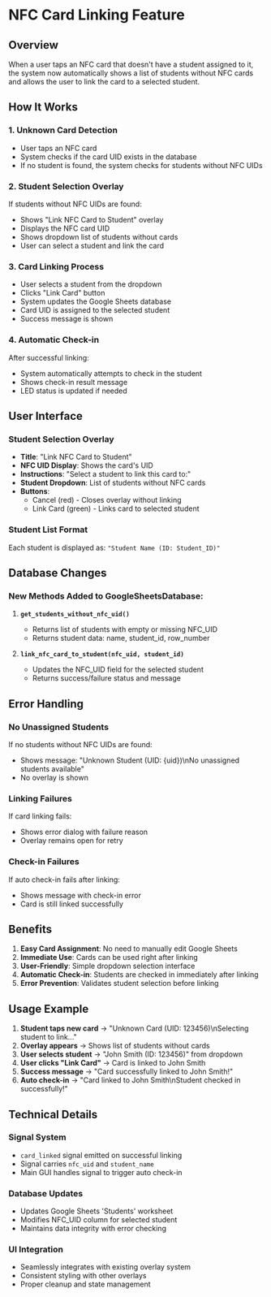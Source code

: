 # NFC Card Linking Feature

## Overview
When a user taps an NFC card that doesn't have a student assigned to it, the system now automatically shows a list of students without NFC cards and allows the user to link the card to a selected student.

## How It Works

### 1. Unknown Card Detection
- User taps an NFC card
- System checks if the card UID exists in the database
- If no student is found, the system checks for students without NFC UIDs

### 2. Student Selection Overlay
If students without NFC UIDs are found:
- Shows "Link NFC Card to Student" overlay
- Displays the NFC card UID
- Shows dropdown list of students without cards
- User can select a student and link the card

### 3. Card Linking Process
- User selects a student from the dropdown
- Clicks "Link Card" button
- System updates the Google Sheets database
- Card UID is assigned to the selected student
- Success message is shown

### 4. Automatic Check-in
After successful linking:
- System automatically attempts to check in the student
- Shows check-in result message
- LED status is updated if needed

## User Interface

### Student Selection Overlay
- **Title**: "Link NFC Card to Student"
- **NFC UID Display**: Shows the card's UID
- **Instructions**: "Select a student to link this card to:"
- **Student Dropdown**: List of students without NFC cards
- **Buttons**: 
  - Cancel (red) - Closes overlay without linking
  - Link Card (green) - Links card to selected student

### Student List Format
Each student is displayed as: `"Student Name (ID: Student_ID)"`

## Database Changes

### New Methods Added to GoogleSheetsDatabase:

1. **`get_students_without_nfc_uid()`**
   - Returns list of students with empty or missing NFC_UID
   - Returns student data: name, student_id, row_number

2. **`link_nfc_card_to_student(nfc_uid, student_id)`**
   - Updates the NFC_UID field for the selected student
   - Returns success/failure status and message

## Error Handling

### No Unassigned Students
If no students without NFC UIDs are found:
- Shows message: "Unknown Student (UID: {uid})\nNo unassigned students available"
- No overlay is shown

### Linking Failures
If card linking fails:
- Shows error dialog with failure reason
- Overlay remains open for retry

### Check-in Failures
If auto check-in fails after linking:
- Shows message with check-in error
- Card is still linked successfully

## Benefits

1. **Easy Card Assignment**: No need to manually edit Google Sheets
2. **Immediate Use**: Cards can be used right after linking
3. **User-Friendly**: Simple dropdown selection interface
4. **Automatic Check-in**: Students are checked in immediately after linking
5. **Error Prevention**: Validates student selection before linking

## Usage Example

1. **Student taps new card** → "Unknown Card (UID: 123456)\nSelecting student to link..."
2. **Overlay appears** → Shows list of students without cards
3. **User selects student** → "John Smith (ID: 123456)" from dropdown
4. **User clicks "Link Card"** → Card is linked to John Smith
5. **Success message** → "Card successfully linked to John Smith!"
6. **Auto check-in** → "Card linked to John Smith\nStudent checked in successfully!"

## Technical Details

### Signal System
- `card_linked` signal emitted on successful linking
- Signal carries `nfc_uid` and `student_name`
- Main GUI handles signal to trigger auto check-in

### Database Updates
- Updates Google Sheets 'Students' worksheet
- Modifies NFC_UID column for selected student
- Maintains data integrity with error checking

### UI Integration
- Seamlessly integrates with existing overlay system
- Consistent styling with other overlays
- Proper cleanup and state management
